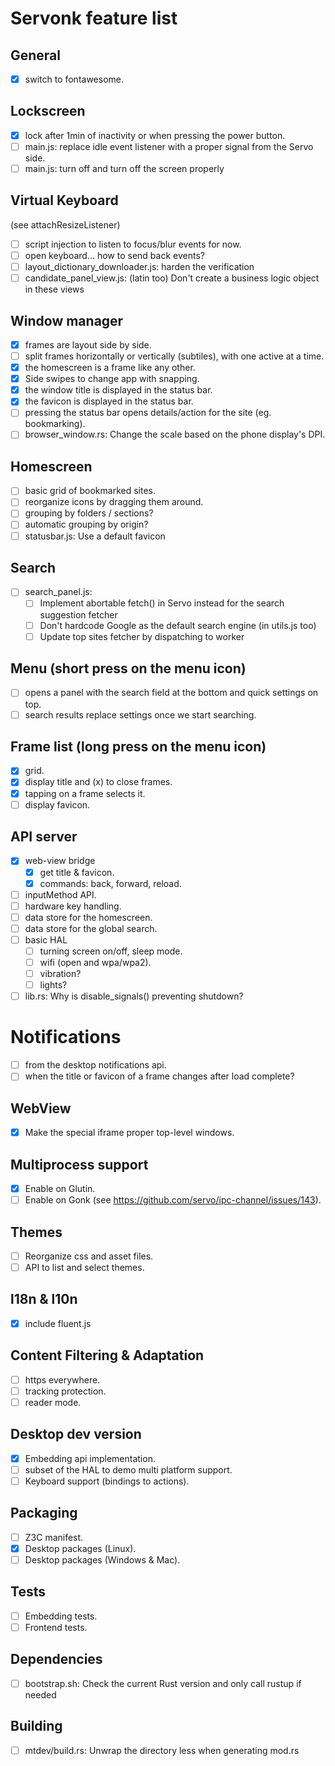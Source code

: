 Servonk feature list
====================

## General
- [x] switch to fontawesome.

## Lockscreen
- [x] lock after 1min of inactivity or when pressing the power button.
- [ ] main.js: replace idle event listener with a proper signal from the Servo side.
- [ ] main.js: turn off and turn off the screen properly

## Virtual Keyboard
(see attachResizeListener)
- [ ] script injection to listen to focus/blur events for now.
- [ ] open keyboard... how to send back events?
- [ ] layout_dictionary_downloader.js: harden the verification
- [ ] candidate_panel_view.js: (latin too) Don't create a business logic object in these views

## Window manager
- [x] frames are layout side by side.
- [ ] split frames horizontally or vertically (subtiles), with one active at a time.
- [x] the homescreen is a frame like any other.
- [x] Side swipes to change app with snapping.
- [x] the window title is displayed in the status bar.
- [x] the favicon is displayed in the status bar.
- [ ] pressing the status bar opens details/action for the site (eg. bookmarking).
- [ ] browser_window.rs: Change the scale based on the phone display's DPI.

## Homescreen
- [ ] basic grid of bookmarked sites.
- [ ] reorganize icons by dragging them around.
- [ ] grouping by folders / sections?
- [ ] automatic grouping by origin?
- [ ] statusbar.js: Use a default favicon

## Search
- [ ] search_panel.js:
  - [ ] Implement abortable fetch() in Servo instead for the search suggestion fetcher
  - [ ] Don't hardcode Google as the default search engine (in utils.js too)
  - [ ] Update top sites fetcher by dispatching to worker

## Menu (short press on the menu icon)
- [ ] opens a panel with the search field at the bottom and quick settings on top.
- [ ] search results replace settings once we start searching.

## Frame list (long press on the menu icon)
- [x] grid.
- [x] display title and (x) to close frames.
- [x] tapping on a frame selects it.
- [ ] display favicon.

## API server
- [x] web-view bridge
  - [x] get title & favicon.
  - [x] commands: back, forward, reload.
- [ ] inputMethod API.
- [ ] hardware key handling.
- [ ] data store for the homescreen.
- [ ] data store for the global search.
- [ ] basic HAL
  - [ ] turning screen on/off, sleep mode.
  - [ ] wifi (open and wpa/wpa2).
  - [ ] vibration?
  - [ ] lights?
- [ ] lib.rs: Why is disable_signals() preventing shutdown?

# Notifications
- [ ] from the desktop notifications api.
- [ ] when the title or favicon of a frame changes after load complete?

## WebView
- [x] Make the special iframe proper top-level windows.

## Multiprocess support
- [x] Enable on Glutin.
- [ ] Enable on Gonk (see https://github.com/servo/ipc-channel/issues/143).

## Themes
- [ ] Reorganize css and asset files.
- [ ] API to list and select themes.

## l18n & l10n
- [x] include fluent.js

## Content Filtering & Adaptation
- [ ] https everywhere.
- [ ] tracking protection.
- [ ] reader mode.

## Desktop dev version
- [x] Embedding api implementation.
- [ ] subset of the HAL to demo multi platform support.
- [ ] Keyboard support (bindings to actions).

## Packaging
- [ ] Z3C manifest.
- [x] Desktop packages (Linux).
- [ ] Desktop packages (Windows & Mac).

## Tests
- [ ] Embedding tests.
- [ ] Frontend tests.

## Dependencies
- [ ] bootstrap.sh: Check the current Rust version and only call rustup if needed

## Building
- [ ] mtdev/build.rs: Unwrap the directory less when generating mod.rs
